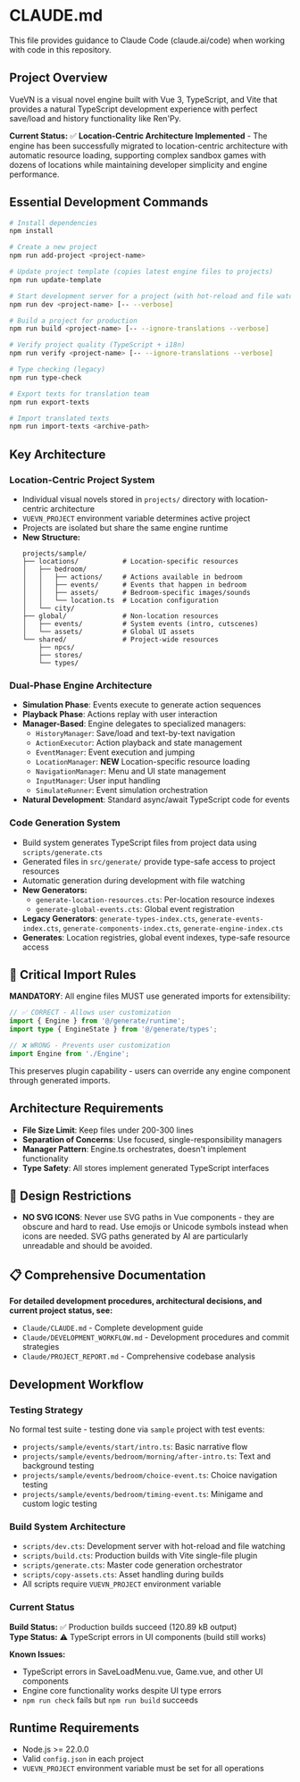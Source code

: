 # CLAUDE.md

This file provides guidance to Claude Code (claude.ai/code) when working with code in this repository.

## Project Overview

VueVN is a visual novel engine built with Vue 3, TypeScript, and Vite that provides a natural TypeScript development experience with perfect save/load and history functionality like Ren'Py.

**Current Status:** ✅ **Location-Centric Architecture Implemented** - The engine has been successfully migrated to location-centric architecture with automatic resource loading, supporting complex sandbox games with dozens of locations while maintaining developer simplicity and engine performance.

## Essential Development Commands

```bash
# Install dependencies
npm install

# Create a new project
npm run add-project <project-name>

# Update project template (copies latest engine files to projects)
npm run update-template

# Start development server for a project (with hot-reload and file watching)
npm run dev <project-name> [-- --verbose]

# Build a project for production
npm run build <project-name> [-- --ignore-translations --verbose]

# Verify project quality (TypeScript + i18n)
npm run verify <project-name> [-- --ignore-translations --verbose]

# Type checking (legacy)
npm run type-check

# Export texts for translation team
npm run export-texts

# Import translated texts
npm run import-texts <archive-path>
```

## Key Architecture

### Location-Centric Project System
- Individual visual novels stored in `projects/` directory with location-centric architecture
- `VUEVN_PROJECT` environment variable determines active project
- Projects are isolated but share the same engine runtime
- **New Structure:**
  ```
  projects/sample/
  ├── locations/           # Location-specific resources
  │   ├── bedroom/
  │   │   ├── actions/     # Actions available in bedroom
  │   │   ├── events/      # Events that happen in bedroom
  │   │   ├── assets/      # Bedroom-specific images/sounds
  │   │   └── location.ts  # Location configuration
  │   └── city/
  ├── global/              # Non-location resources
  │   ├── events/          # System events (intro, cutscenes)
  │   └── assets/          # Global UI assets
  └── shared/              # Project-wide resources
      ├── npcs/
      ├── stores/
      └── types/
  ```

### Dual-Phase Engine Architecture
- **Simulation Phase**: Events execute to generate action sequences
- **Playback Phase**: Actions replay with user interaction
- **Manager-Based**: Engine delegates to specialized managers:
  - `HistoryManager`: Save/load and text-by-text navigation
  - `ActionExecutor`: Action playback and state management  
  - `EventManager`: Event execution and jumping
  - `LocationManager`: **NEW** Location-specific resource loading
  - `NavigationManager`: Menu and UI state management
  - `InputManager`: User input handling
  - `SimulateRunner`: Event simulation orchestration
- **Natural Development**: Standard async/await TypeScript code for events

### Code Generation System
- Build system generates TypeScript files from project data using `scripts/generate.cts`
- Generated files in `src/generate/` provide type-safe access to project resources
- Automatic generation during development with file watching
- **New Generators:**
  - `generate-location-resources.cts`: Per-location resource indexes
  - `generate-global-events.cts`: Global event registration
- **Legacy Generators**: `generate-types-index.cts`, `generate-events-index.cts`, `generate-components-index.cts`, `generate-engine-index.cts`
- **Generates**: Location registries, global event indexes, type-safe resource access

## 🚨 Critical Import Rules

**MANDATORY**: All engine files MUST use generated imports for extensibility:

```typescript
// ✅ CORRECT - Allows user customization
import { Engine } from '@/generate/runtime';
import type { EngineState } from '@/generate/types';

// ❌ WRONG - Prevents user customization  
import Engine from './Engine';
```

This preserves plugin capability - users can override any engine component through generated imports.

## Architecture Requirements

- **File Size Limit**: Keep files under 200-300 lines
- **Separation of Concerns**: Use focused, single-responsibility managers
- **Manager Pattern**: Engine.ts orchestrates, doesn't implement functionality
- **Type Safety**: All stores implement generated TypeScript interfaces

## 🚫 Design Restrictions

- **NO SVG ICONS**: Never use SVG paths in Vue components - they are obscure and hard to read. Use emojis or Unicode symbols instead when icons are needed. SVG paths generated by AI are particularly unreadable and should be avoided.

## 📋 Comprehensive Documentation

**For detailed development procedures, architectural decisions, and current project status, see:**
- `Claude/CLAUDE.md` - Complete development guide
- `Claude/DEVELOPMENT_WORKFLOW.md` - Development procedures and commit strategies
- `Claude/PROJECT_REPORT.md` - Comprehensive codebase analysis

## Development Workflow

### Testing Strategy
No formal test suite - testing done via `sample` project with test events:
- `projects/sample/events/start/intro.ts`: Basic narrative flow
- `projects/sample/events/bedroom/morning/after-intro.ts`: Text and background testing
- `projects/sample/events/bedroom/choice-event.ts`: Choice navigation testing  
- `projects/sample/events/bedroom/timing-event.ts`: Minigame and custom logic testing

### Build System Architecture
- `scripts/dev.cts`: Development server with hot-reload and file watching
- `scripts/build.cts`: Production builds with Vite single-file plugin
- `scripts/generate.cts`: Master code generation orchestrator
- `scripts/copy-assets.cts`: Asset handling during builds
- All scripts require `VUEVN_PROJECT` environment variable

### Current Status
**Build Status:** ✅ Production builds succeed (120.89 kB output)  
**Type Status:** ⚠️ TypeScript errors in UI components (build still works)

**Known Issues:**
- TypeScript errors in SaveLoadMenu.vue, Game.vue, and other UI components
- Engine core functionality works despite UI type errors
- `npm run check` fails but `npm run build` succeeds

## Runtime Requirements

- Node.js >= 22.0.0
- Valid `config.json` in each project
- `VUEVN_PROJECT` environment variable must be set for all operations